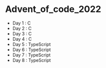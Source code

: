 # Advent_of_code_2022

* Day 1 : C
* Day 2 : C
* Day 3 : C
* Day 4 : C
* Day 5 : TypeScript
* Day 6 : TypeScript
* Day 7 : TypeScript
* Day 8 : TypeScript